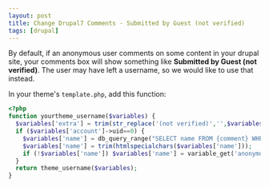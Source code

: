 ```yaml
---
layout: post
title: Change Drupal7 Comments - Submitted by Guest (not verified)
tags: [drupal]
---
```

By default, if an anonymous user comments on some content in your drupal site, your comments box will show something like <strong>Submitted by Guest (not verified)</strong>.  The user may have left a username, so we would like to use that instead.

<!--break-->

In your theme's `template.php`, add this function:

```php
<?php
function yourtheme_username($variables) {
  $variables['extra'] = trim(str_replace('(not verified)','',$variables['extra']));
  if ($variables['account']->uid==0) {
    $variables['name'] = db_query_range("SELECT name FROM {comment} WHERE cid = :cid", 0, 1, array(':cid' => $variables['account']->cid))->fetchField();
	$variables['name'] = trim(htmlspecialchars($variables['name']));
	if (!$variables['name']) $variables['name'] = variable_get('anonymous', t('Anonymous'));
  }
  return theme_username($variables);
}
```

